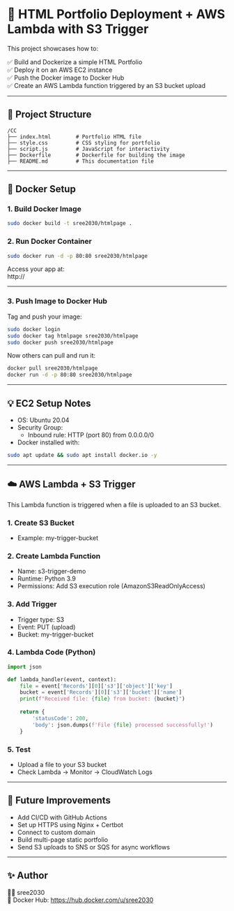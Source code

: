 # 🚀 HTML Portfolio Deployment + AWS Lambda with S3 Trigger

This project showcases how to:

✅ Build and Dockerize a simple HTML Portfolio  
✅ Deploy it on an AWS EC2 instance  
✅ Push the Docker image to Docker Hub  
✅ Create an AWS Lambda function triggered by an S3 bucket upload

---

## 📁 Project Structure

```
/CC
├── index.html        # Portfolio HTML file
├── style.css         # CSS styling for portfolio
├── script.js         # JavaScript for interactivity
├── Dockerfile        # Dockerfile for building the image
├── README.md         # This documentation file
```

---

## 🐳 Docker Setup

### 1. Build Docker Image
```bash
sudo docker build -t sree2030/htmlpage .
```

### 2. Run Docker Container
```bash
sudo docker run -d -p 80:80 sree2030/htmlpage
```

Access your app at:  
http://<your-ec2-public-ip>

---

### 3. Push Image to Docker Hub

Tag and push your image:
```bash
sudo docker login
sudo docker tag htmlpage sree2030/htmlpage
sudo docker push sree2030/htmlpage
```

Now others can pull and run it:
```bash
docker pull sree2030/htmlpage
docker run -d -p 80:80 sree2030/htmlpage
```

---

## 💡 EC2 Setup Notes

- OS: Ubuntu 20.04
- Security Group:
  - Inbound rule: HTTP (port 80) from 0.0.0.0/0
- Docker installed with:  
```bash
sudo apt update && sudo apt install docker.io -y
```

---

## ☁️ AWS Lambda + S3 Trigger

This Lambda function is triggered when a file is uploaded to an S3 bucket.

### 1. Create S3 Bucket
- Example: my-trigger-bucket

### 2. Create Lambda Function
- Name: s3-trigger-demo
- Runtime: Python 3.9
- Permissions: Add S3 execution role (AmazonS3ReadOnlyAccess)

### 3. Add Trigger
- Trigger type: S3
- Event: PUT (upload)
- Bucket: my-trigger-bucket

### 4. Lambda Code (Python)
```python
import json

def lambda_handler(event, context):
    file = event['Records'][0]['s3']['object']['key']
    bucket = event['Records'][0]['s3']['bucket']['name']
    print(f"Received file: {file} from bucket: {bucket}")
    
    return {
        'statusCode': 200,
        'body': json.dumps(f'File {file} processed successfully!')
    }
```

### 5. Test
- Upload a file to your S3 bucket
- Check Lambda → Monitor → CloudWatch Logs

---

## 🧠 Future Improvements

- Add CI/CD with GitHub Actions
- Set up HTTPS using Nginx + Certbot
- Connect to custom domain
- Build multi-page static portfolio
- Send S3 uploads to SNS or SQS for async workflows

---

## ✨ Author

👩‍💻 sree2030  
🔗 Docker Hub: https://hub.docker.com/u/sree2030  
